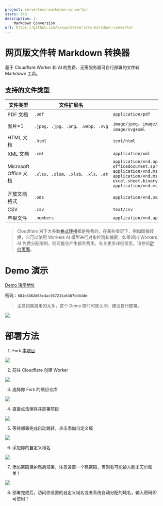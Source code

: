 ```yaml
---
project: serverless-markdown-convertor
stars: 343
description: |-
    Markdown Conversion
url: https://github.com/xxnuo/serverless-markdown-convertor
---
```


# 网页版文件转 Markdown 转换器

基于 Cloudflare Worker 和 AI 的免费、无需服务器可自行部署的文件转 Markdown 工具。

## 支持的文件类型

| 文件类型 | 文件扩展名 | MIME 类型 |
|---------|-----------|-----------|
| PDF 文档 | `.pdf` | `application/pdf` |
| 图片*1 | `.jpeg`、`.jpg`、`.png`、`.webp`、`.svg` | `image/jpeg`、`image/png`、`image/webp`、`image/svg+xml` |
| HTML 文档 | `.html` | `text/html` |
| XML 文档 | `.xml` | `application/xml` |
| Microsoft Office 文档 | `.xlsx`、`.xlsm`、`.xlsb`、`.xls`、`.et` | `application/vnd.openxmlformats-officedocument.spreadsheetml.sheet`<br>`application/vnd.ms-excel.sheet.macroenabled.12`<br>`application/vnd.ms-excel.sheet.binary.macroenabled.12`<br>`application/vnd.ms-excel` |
| 开放文档格式 | `.ods` | `application/vnd.oasis.opendocument.spreadsheet` |
| CSV | `.csv` | `text/csv` |
| 苹果文件 | `.numbers` | `application/vnd.apple.numbers` |

> Cloudflare 对于大多数[格式转换](https://developers.cloudflare.com/workers-ai/markdown-conversion/)都是免费的。在某些情况下，例如图像转换，它可以使用 Workers AI 模型进行对象检测和摘要，如果超出 Workers AI 免费分配限制，则可能会产生额外费用。有关更多详细信息，请参阅[定价页面](https://developers.cloudflare.com/workers-ai/platform/pricing/)。

# Demo 演示

<a href="https://mdcdemo.2020818.xyz" target="_blank">Demo 演示地址</a>

密码：`681e3362d68c4ac987215a6367dd44de`

> 注意如果被用的太多，这个 Demo 随时可能关闭，建议自行部署。

![](./images/demo.png)

# 部署方法

1. Fork [本项目](https://github.com/xxnuo/serverless-markdown-convertor)

![](./images/1.png)

2. 前往 Cloudflare 创建 Worker

![](./images/2.png)

3. 选择你 Fork 的项目仓库

![](./images/3.png)

4. 直接点击保存并部署项目

![](./images/4.png)

5. 等待部署完成自动跳转，点击添加自定义域

![](./images/5.png)

6. 添加你的自定义域名

![](./images/6.png)

7. 添加密码保护然后部署，注意设置一个强密码，否则有可能被人刷出天价账单！

![](./images/7.png)

8. 部署完成后，访问你设置的自定义域名或者系统自动分配的域名，输入密码即可使用！

